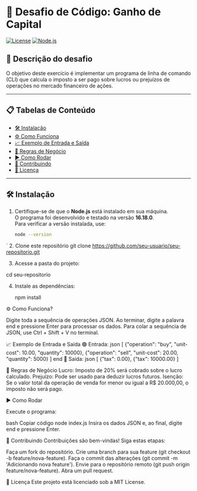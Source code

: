 # 🚀 Desafio de Código: Ganho de Capital

[![License](https://img.shields.io/badge/license-MIT-blue.svg)](https://opensource.org/licenses/MIT)
[![Node.js](https://img.shields.io/badge/Node.js-16.18.0-green)](https://nodejs.org/)

## 📝 Descrição do desafio

O objetivo deste exercício é implementar um programa de linha de comando (CLI) que calcula o imposto a ser pago sobre lucros ou prejuízos de operações no mercado financeiro de ações. 

---

## 📋 Tabelas de Conteúdo

- [🛠️ Instalação](#️instalação)
- [⚙️ Como Funciona](#️como-funciona)
- [📈 Exemplo de Entrada e Saída](#exemplo-de-entrada-e-saída)
- [📜 Regras de Negócio](#regras-de-negócio)
- [▶️ Como Rodar](#como-rodar)
- [🤝 Contribuindo](#contribuindo)
- [📄 Licença](#licença)

---

## 🛠️ Instalação

1. Certifique-se de que o **Node.js** está instalado em sua máquina.  
   O programa foi desenvolvido e testado na versão **16.18.0**.  
   Para verificar a versão instalada, use:

   ```bash
   node --version
`
2. Clone este repositório
   git clone https://github.com/seu-usuario/seu-repositorio.git

3. Acesse a pasta do projeto:

  cd seu-repositorio

4. Instale as dependências:

   npm install

⚙️ Como Funciona?

Digite toda a sequência de operações JSON.
Ao terminar, digite a palavra end e pressione Enter para processar os dados.
Para colar a sequência de JSON, use Ctrl + Shift + V no terminal.

📈 Exemplo de Entrada e Saída
🟢 Entrada:
json
[
  {"operation": "buy", "unit-cost": 10.00, "quantity": 10000},
  {"operation": "sell", "unit-cost": 20.00, "quantity": 5000}
]
end
🔵 Saída:
json
[
  {"tax": 0.00},
  {"tax": 10000.00}
]

📜 Regras de Negócio
Lucro: Imposto de 20% será cobrado sobre o lucro calculado.
Prejuízo: Pode ser usado para deduzir lucros futuros.
Isenção: Se o valor total da operação de venda for menor ou igual a R$ 20.000,00, o imposto não será pago.

▶️ Como Rodar

Execute o programa:

bash
Copiar código
node index.js
Insira os dados JSON e, ao final, digite end e pressione Enter.

🤝 Contribuindo
Contribuições são bem-vindas! Siga estas etapas:

Faça um fork do repositório.
Crie uma branch para sua feature (git checkout -b feature/nova-feature).
Faça o commit das alterações (git commit -m 'Adicionando nova feature').
Envie para o repositório remoto (git push origin feature/nova-feature).
Abra um pull request.

📄 Licença
Este projeto está licenciado sob a MIT License.

